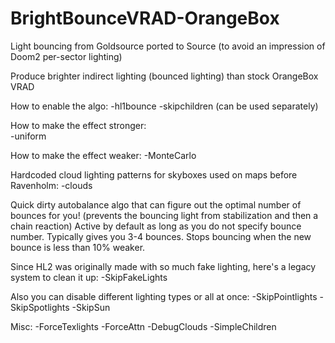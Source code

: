 # BrightBounceVRAD-OrangeBox
Light bouncing from Goldsource ported to Source (to avoid an impression of Doom2 per-sector lighting)

Produce brighter indirect lighting (bounced lighting) than stock OrangeBox VRAD

How to enable the algo:
-hl1bounce -skipchildren (can be used separately)

How to make the effect stronger:  
-uniform

How to make the effect weaker:
-MonteCarlo

Hardcoded cloud lighting patterns for skyboxes used on maps before Ravenholm:
-clouds

Quick dirty autobalance algo that can figure out the optimal number of bounces for you! (prevents the bouncing light from stabilization and then a chain reaction) Active by default as long as you do not specify bounce number. Typically gives you 3-4 bounces. Stops bouncing when the new bounce is less than 10% weaker.

Since HL2 was originally made with so much fake lighting, here's a legacy system to clean it up:
-SkipFakeLights

Also you can disable different lighting types or all at once:
-SkipPointlights
-SkipSpotlights
-SkipSun

Misc:
-ForceTexlights
-ForceAttn
-DebugClouds
-SimpleChildren
